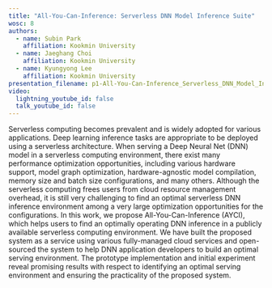 ```yaml
---
title: "All-You-Can-Inference: Serverless DNN Model Inference Suite"
wosc: 8
authors:
  - name: Subin Park
    affiliation: Kookmin University
  - name: Jaeghang Choi
    affiliation: Kookmin University
  - name: Kyungyong Lee
    affiliation: Kookmin University
presentation_filename: p1-All-You-Can-Inference_Serverless_DNN_Model_Inference_Suite.pdf
video:
  lightning_youtube_id: false
  talk_youtube_id: false
---
```


Serverless computing becomes prevalent and is widely adopted for various applications. Deep learning inference tasks are appropriate to be deployed using a serverless architecture. When serving a Deep Neural Net (DNN) model in a serverless computing environment, there exist many performance optimization opportunities, including various hardware support, model graph optimization, hardware-agnostic model compilation, memory size and batch size configurations, and many others. Although the serverless computing frees users from cloud resource management overhead, it is still very challenging to find an optimal serverless DNN inference environment among a very large optimization opportunities for the configurations. In this work, we propose All-You-Can-Inference (AYCI), which helps users to find an optimally operating DNN inference in a publicly available serverless computing environment. We have built the proposed system as a service using various fully-managed cloud services and open-sourced the system to help DNN application developers to build an optimal serving environment. The prototype implementation and initial experiment reveal promising results with respect to identifying an optimal serving environment and ensuring the practicality of the proposed system.
